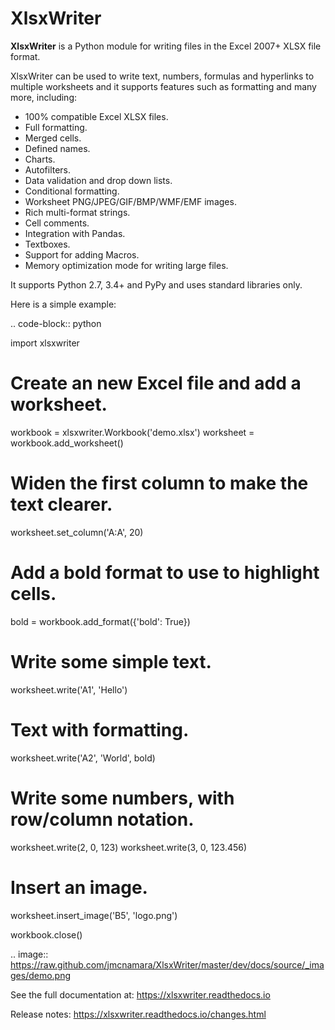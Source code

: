XlsxWriter
==========

**XlsxWriter** is a Python module for writing files in the Excel 2007+ XLSX
file format.

XlsxWriter can be used to write text, numbers, formulas and hyperlinks to
multiple worksheets and it supports features such as formatting and many more,
including:

* 100% compatible Excel XLSX files.
* Full formatting.
* Merged cells.
* Defined names.
* Charts.
* Autofilters.
* Data validation and drop down lists.
* Conditional formatting.
* Worksheet PNG/JPEG/GIF/BMP/WMF/EMF images.
* Rich multi-format strings.
* Cell comments.
* Integration with Pandas.
* Textboxes.
* Support for adding Macros.
* Memory optimization mode for writing large files.

It supports Python 2.7, 3.4+ and PyPy and uses standard libraries only.

Here is a simple example:

.. code-block:: python

   import xlsxwriter


   # Create an new Excel file and add a worksheet.
   workbook = xlsxwriter.Workbook('demo.xlsx')
   worksheet = workbook.add_worksheet()

   # Widen the first column to make the text clearer.
   worksheet.set_column('A:A', 20)

   # Add a bold format to use to highlight cells.
   bold = workbook.add_format({'bold': True})

   # Write some simple text.
   worksheet.write('A1', 'Hello')

   # Text with formatting.
   worksheet.write('A2', 'World', bold)

   # Write some numbers, with row/column notation.
   worksheet.write(2, 0, 123)
   worksheet.write(3, 0, 123.456)

   # Insert an image.
   worksheet.insert_image('B5', 'logo.png')

   workbook.close()

.. image:: https://raw.github.com/jmcnamara/XlsxWriter/master/dev/docs/source/_images/demo.png

See the full documentation at: https://xlsxwriter.readthedocs.io

Release notes: https://xlsxwriter.readthedocs.io/changes.html


